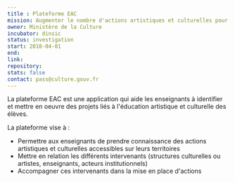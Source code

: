 ```yaml
---
title : Plateforme EAC
mission: Augmenter le nombre d'actions artistiques et culturelles pour les jeunes dans les établissements scolaires
owner: Ministère de la Culture
incubator: dinsic
status: investigation
start: 2018-04-01
end:
link:
repository:
stats: false
contact: pass@culture.gouv.fr
---
```


La plateforme EAC est une application qui aide les enseignants à identifier et mettre en oeuvre des projets liés à l'éducation artistique et culturelle des élèves.

La plateforme vise à :

* Permettre aux enseignants de prendre connaissance des actions artistiques et culturelles accessibles sur leurs territoires
* Mettre en relation les différents intervenants (structures culturelles ou artistes, enseignants, acteurs institutionnels)
* Accompagner ces intervenants dans la mise en place d'actions
